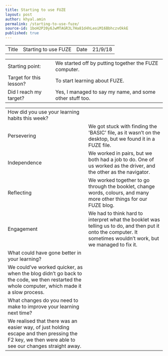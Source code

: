 ```yaml
---
title: Starting to use FUZE
layout: post
author: khyal.amin
permalink: /starting-to-use-fuze/
source-id: 1boH2P20y6JwMTAGR3L7Ha81d4hLeoiM16BbhczvOkkE
published: true
---
```

<table>
  <tr>
    <td>Title</td>
    <td>Starting to use FUZE</td>
    <td>Date</td>
    <td>21/9/18</td>
  </tr>
</table>


<table>
  <tr>
    <td>Starting point:</td>
    <td>We started off by putting together the FUZE computer. </td>
  </tr>
  <tr>
    <td>Target for this lesson?</td>
    <td>To start learning about FUZE.</td>
  </tr>
  <tr>
    <td>Did I reach my target? </td>
    <td>Yes, I managed to say my name, and some other stuff too.</td>
  </tr>
</table>


<table>
  <tr>
    <td>How did you use your learning habits this week?</td>
    <td></td>
  </tr>
  <tr>
    <td>Persevering</td>
    <td>We got stuck with finding the 'BASIC' file, as it wasn’t on the desktop, but we found it in a FUZE file.</td>
  </tr>
  <tr>
    <td>Independence</td>
    <td>We worked in pairs, but we both had a job to do. One of us worked as the driver, and the other as the navigator.</td>
  </tr>
  <tr>
    <td>Reflecting</td>
    <td>We worked together to go through the booklet, change words, colours, and many more other things for our FUZE blog.</td>
  </tr>
  <tr>
    <td>Engagement</td>
    <td>We had to think hard to interpret what the booklet was telling us to do, and then put it onto the computer. It sometimes wouldn’t work, but we managed to fix it.</td>
  </tr>
  <tr>
    <td>What could have gone better in your learning?</td>
    <td></td>
  </tr>
  <tr>
    <td>We could’ve worked quicker, as when the blog didn’t go back to the code, we then restarted the whole computer, which made it a slow process. </td>
    <td></td>
  </tr>
  <tr>
    <td>What changes do you need to make to improve your learning next time?</td>
    <td></td>
  </tr>
  <tr>
    <td>We realised that there was an easier way, of just holding escape and then pressing the F2 key, we then were able to see our changes straight away. </td>
    <td></td>
  </tr>
</table>


